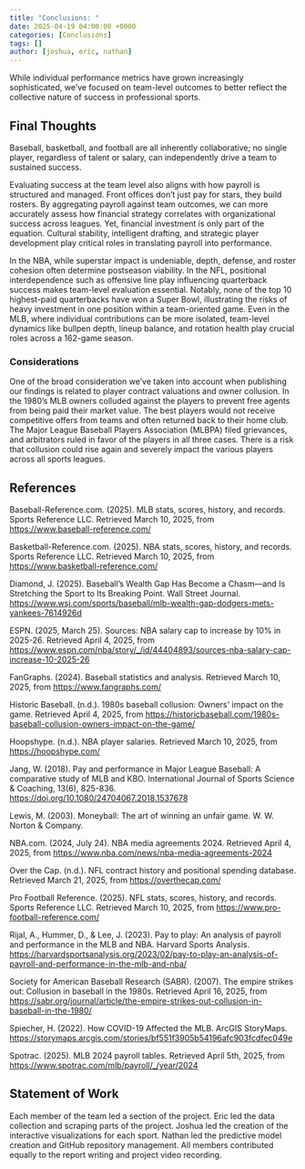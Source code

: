 ```yaml
---
title: "Conclusions: "
date: 2025-04-19 04:00:00 +0000
categories: [Conclusions]
tags: []
author: [joshua, eric, nathan]
---
```


While individual performance metrics have grown increasingly sophisticated, we’ve focused on team-level outcomes to better reflect the collective nature of success in professional sports.

## Final Thoughts

Baseball, basketball, and football are all inherently collaborative; no single player, regardless of talent or salary, can independently drive a team to sustained success.

Evaluating success at the team level also aligns with how payroll is structured and managed. Front offices don’t just pay for stars, they build rosters. By aggregating payroll against team outcomes, we can more accurately assess how financial strategy correlates with organizational success across leagues. Yet, financial investment is only part of the equation. Cultural stability, intelligent drafting, and strategic player development play critical roles in translating payroll into performance.

In the NBA, while superstar impact is undeniable, depth, defense, and roster cohesion often determine postseason viability. In the NFL, positional interdependence such as offensive line play influencing quarterback success makes team-level evaluation essential. Notably, none of the top 10 highest-paid quarterbacks have won a Super Bowl, illustrating the risks of heavy investment in one position within a team-oriented game. Even in the MLB, where individual contributions can be more isolated, team-level dynamics like bullpen depth, lineup balance, and rotation health play crucial roles across a 162-game season.

### Considerations

One of the broad consideration we’ve taken into account when publishing our findings is related to player contract valuations and owner collusion. In the 1980’s MLB owners colluded against the players to prevent free agents from being paid their market value. The best players would not receive competitive offers from teams and often returned back to their home club. The Major League Baseball Players Association (MLBPA) filed grievances, and arbitrators ruled in favor of the players in all three cases. There is a risk that collusion could rise again and severely impact the various players across all sports leagues.

## References

Baseball-Reference.com. (2025). MLB stats, scores, history, and records. Sports Reference LLC. Retrieved March 10, 2025, from https://www.baseball-reference.com/

Basketball-Reference.com. (2025). NBA stats, scores, history, and records. Sports Reference LLC. Retrieved March 10, 2025, from https://www.basketball-reference.com/

Diamond, J. (2025). Baseball’s Wealth Gap Has Become a Chasm—and Is Stretching the Sport to Its Breaking Point. Wall Street Journal. https://www.wsj.com/sports/baseball/mlb-wealth-gap-dodgers-mets-yankees-7614926d

ESPN. (2025, March 25). Sources: NBA salary cap to increase by 10% in 2025-26. Retrieved April 4, 2025, from https://www.espn.com/nba/story/_/id/44404893/sources-nba-salary-cap-increase-10-2025-26

FanGraphs. (2024). Baseball statistics and analysis. Retrieved March 10, 2025, from https://www.fangraphs.com/

Historic Baseball. (n.d.). 1980s baseball collusion: Owners' impact on the game. Retrieved April 4, 2025, from https://historicbaseball.com/1980s-baseball-collusion-owners-impact-on-the-game/

Hoopshype. (n.d.). NBA player salaries. Retrieved March 10, 2025, from https://hoopshype.com/

Jang, W. (2018). Pay and performance in Major League Baseball: A comparative study of MLB and KBO. International Journal of Sports Science & Coaching, 13(6), 825-836. https://doi.org/10.1080/24704067.2018.1537678

Lewis, M. (2003). Moneyball: The art of winning an unfair game. W. W. Norton & Company.

NBA.com. (2024, July 24). NBA media agreements 2024. Retrieved April 4, 2025, from https://www.nba.com/news/nba-media-agreements-2024

Over the Cap. (n.d.). NFL contract history and positional spending database. Retrieved March 21, 2025, from https://overthecap.com/

Pro Football Reference. (2025). NFL stats, scores, history, and records. Sports Reference LLC. Retrieved March 10, 2025, from https://www.pro-football-reference.com/

Rijal, A., Hummer, D., & Lee, J. (2023). Pay to play: An analysis of payroll and performance in the MLB and NBA. Harvard Sports Analysis. https://harvardsportsanalysis.org/2023/02/pay-to-play-an-analysis-of-payroll-and-performance-in-the-mlb-and-nba/

Society for American Baseball Research (SABR). (2007). The empire strikes out: Collusion in baseball in the 1980s. Retrieved April 16, 2025, from https://sabr.org/journal/article/the-empire-strikes-out-collusion-in-baseball-in-the-1980/

Spiecher, H. (2022). How COVID-19 Affected the MLB. ArcGIS StoryMaps. https://storymaps.arcgis.com/stories/bf551f3905b54196afc903fcdfec049e

Spotrac. (2025). MLB 2024 payroll tables. Retrieved April 5th, 2025, from https://www.spotrac.com/mlb/payroll/_/year/2024

## Statement of Work

Each member of the team led a section of the project. Eric led the data collection and scraping parts of the project. Joshua led the creation of the interactive visualizations for each sport. Nathan led the predictive model creation and GitHub repository management. All members contributed equally to the report writing and project video recording.
